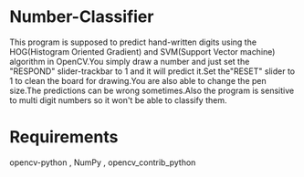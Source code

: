 # Number-Classifier

This program is supposed to predict hand-written digits using the HOG(Histogram Oriented Gradient) and SVM(Support Vector machine)
algorithm in OpenCV.You simply draw a number and just set the "RESPOND" slider-trackbar to 1 and it will predict it.Set the"RESET" slider to 1
to clean the board for drawing.You are also able to change the pen size.The predictions can be wrong sometimes.Also the program is sensitive to 
multi digit numbers so it won't be able to classify them.

# Requirements

opencv-python , NumPy , opencv_contrib_python
